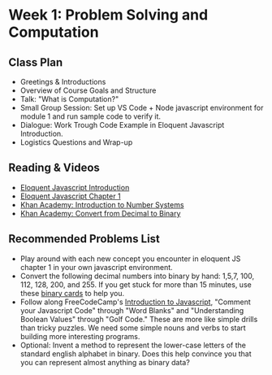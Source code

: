 # Week 1: Problem Solving and Computation

## Class Plan
* Greetings &amp; Introductions 
* Overview of Course Goals and Structure
* Talk: "What is Computation?"
* Small Group Session: Set up VS Code + Node javascript environment for module 1 and run sample code to verify it. 
* Dialogue: Work Trough Code Example in Eloquent Javascript Introduction. 
* Logistics Questions and Wrap-up

## Reading & Videos
* [Eloquent Javascript Introduction](http://eloquentjavascript.net/00_intro.html)
* [Eloquent Javascript Chapter 1](http://eloquentjavascript.net/01_values.html)
* [Khan Academy: Introduction to Number Systems](https://www.khanacademy.org/math/algebra-home/alg-intro-to-algebra/algebra-alternate-number-bases/v/number-systems-introduction)
* [Khan Academy: Convert from Decimal to Binary](https://www.khanacademy.org/math/algebra-home/alg-intro-to-algebra/algebra-alternate-number-bases/v/decimal-to-binary)

## Recommended Problems List
* Play around with each new concept you encounter in eloquent JS chapter 1 in your own javascript environment.
* Convert the following decimal numbers into binary by hand: 1,5,7, 100, 112, 128, 200, and 255. If you get stuck for more than 15 minutes, use these [binary cards](http://csfieldguide.org.nz/en/interactives/binary-cards/index.html) to help you.
* Follow along FreeCodeCamp's [Introduction to Javascript](https://learn.freecodecamp.org/javascript-algorithms-and-data-structures/basic-javascript), "Comment your Javascript Code" through "Word Blanks" and "Understanding Boolean Values" through "Golf Code." These are more like simple drills than tricky puzzles. We need some simple nouns and verbs to start building more interesting programs.
* Optional: Invent a method to represent the lower-case letters of the standard english alphabet in binary. Does this help convince you that you can represent almost anything as binary data?
